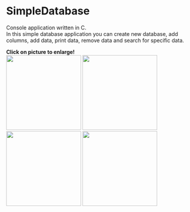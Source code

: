 # SimpleDatabase
<p>Console application written in C.<br>In this simple database application you can create new database, add columns, add data, print data, remove data and search for specific data.</p>
<b>Click on picture to enlarge!</b>
<div>
<img src="https://github.com/tony172/SimpleDatabase/blob/master/1.png?raw=true" width="200" height="200">
<img src="https://github.com/tony172/SimpleDatabase/blob/master/2.png?raw=true" width="200" height="200">
<img src="https://github.com/tony172/SimpleDatabase/blob/master/3.png?raw=true" width="200" height="200">
<img src="https://github.com/tony172/SimpleDatabase/blob/master/4.png?raw=true" width="200" height="200">
</div>
